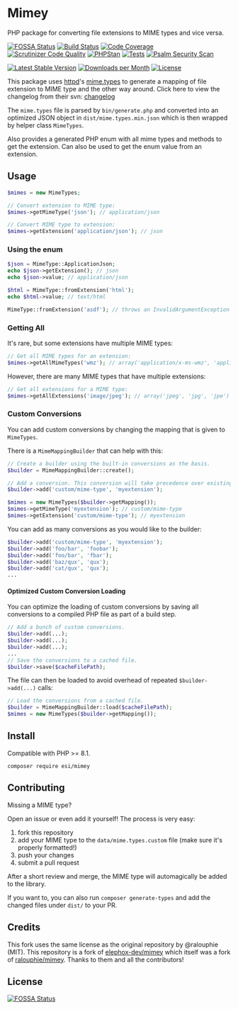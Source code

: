 Mimey
=====

PHP package for converting file extensions to MIME types and vice versa.

[![FOSSA Status](https://app.fossa.com/api/projects/git%2Bgithub.com%2Fericsizemore%2Fmimey.svg?type=shield)](https://app.fossa.com/projects/git%2Bgithub.com%2Fericsizemore%2Fmimey?ref=badge_shield)
[![Build Status](https://scrutinizer-ci.com/g/ericsizemore/mimey/badges/build.png?b=develop)](https://scrutinizer-ci.com/g/ericsizemore/mimey/build-status/develop)
[![Code Coverage](https://scrutinizer-ci.com/g/ericsizemore/mimey/badges/coverage.png?b=develop)](https://scrutinizer-ci.com/g/ericsizemore/mimey/?branch=develop)
[![Scrutinizer Code Quality](https://scrutinizer-ci.com/g/ericsizemore/mimey/badges/quality-score.png?b=develop)](https://scrutinizer-ci.com/g/ericsizemore/mimey/?branch=develop)
[![PHPStan](https://github.com/ericsizemore/mimey/actions/workflows/ci.yml/badge.svg)](https://github.com/ericsizemore/mimey/actions/workflows/ci.yml)
[![Tests](https://github.com/ericsizemore/mimey/actions/workflows/tests.yml/badge.svg)](https://github.com/ericsizemore/mimey/actions/workflows/tests.yml)
[![Psalm Security Scan](https://github.com/ericsizemore/mimey/actions/workflows/psalm.yml/badge.svg)](https://github.com/ericsizemore/mimey/actions/workflows/psalm.yml)

[![Latest Stable Version](https://img.shields.io/packagist/v/esi/mimey.svg)](https://packagist.org/packages/esi/mimey)
[![Downloads per Month](https://img.shields.io/packagist/dm/esi/mimey.svg)](https://packagist.org/packages/esi/mimey)
[![License](https://img.shields.io/packagist/l/esi/mimey.svg)](https://packagist.org/packages/esi/mimey)

This package uses [httpd]'s [mime.types] to generate a mapping of file extension to MIME type and the other way around. Click here to view the changelog from their svn: [changelog]

The `mime.types` file is parsed by `bin/generate.php` and converted into an optimized JSON object in `dist/mime.types.min.json`
which is then wrapped by helper class `MimeTypes`.

Also provides a generated PHP enum with all mime types and methods to get the extension.
Can also be used to get the enum value from an extension.

[httpd]: https://httpd.apache.org/docs/current/programs/httpd.html
[mime.types]: https://svn.apache.org/repos/asf/httpd/httpd/trunk/docs/conf/mime.types
[changelog]: https://svn.apache.org/viewvc/httpd/httpd/trunk/docs/conf/mime.types?view=log

## Usage

```php
$mimes = new MimeTypes;

// Convert extension to MIME type:
$mimes->getMimeType('json'); // application/json

// Convert MIME type to extension:
$mimes->getExtension('application/json'); // json
```

### Using the enum

```php
$json = MimeType::ApplicationJson;
echo $json->getExtension(); // json
echo $json->value; // application/json

$html = MimeType::fromExtension('html');
echo $html->value; // text/html

MimeType::fromExtension('asdf'); // throws an InvalidArgumentException if the extension cannot be found
```

### Getting All

It's rare, but some extensions have multiple MIME types:

```php
// Get all MIME types for an extension:
$mimes->getAllMimeTypes('wmz'); // array('application/x-ms-wmz', 'application/x-msmetafile')
```

However, there are many MIME types that have multiple extensions:

```php
// Get all extensions for a MIME type:
$mimes->getAllExtensions('image/jpeg'); // array('jpeg', 'jpg', 'jpe')
```

### Custom Conversions

You can add custom conversions by changing the mapping that is given to `MimeTypes`.

There is a `MimeMappingBuilder` that can help with this:

```php
// Create a builder using the built-in conversions as the basis.
$builder = MimeMappingBuilder::create();

// Add a conversion. This conversion will take precedence over existing ones.
$builder->add('custom/mime-type', 'myextension');

$mimes = new MimeTypes($builder->getMapping());
$mimes->getMimeType('myextension'); // custom/mime-type
$mimes->getExtension('custom/mime-type'); // myextension
```

You can add as many conversions as you would like to the builder:

```php
$builder->add('custom/mime-type', 'myextension');
$builder->add('foo/bar', 'foobar');
$builder->add('foo/bar', 'fbar');
$builder->add('baz/qux', 'qux');
$builder->add('cat/qux', 'qux');
...
```

#### Optimized Custom Conversion Loading

You can optimize the loading of custom conversions by saving all conversions to a compiled PHP file as part of a build step.

```php
// Add a bunch of custom conversions.
$builder->add(...);
$builder->add(...);
$builder->add(...);
...
// Save the conversions to a cached file.
$builder->save($cacheFilePath);
```

The file can then be loaded to avoid overhead of repeated `$builder->add(...)` calls:

```php
// Load the conversions from a cached file.
$builder = MimeMappingBuilder::load($cacheFilePath);
$mimes = new MimeTypes($builder->getMapping());
```

## Install

Compatible with PHP >= 8.1.

```
composer require esi/mimey
```

## Contributing

Missing a MIME type?

Open an issue or even add it yourself! The process is very easy:

1. fork this repository
2. add your MIME type to the `data/mime.types.custom` file (make sure it's properly formatted!)
3. push your changes
4. submit a pull request

After a short review and merge, the MIME type will automagically be added to the library.

If you want to, you can also run `composer generate-types` and add the changed files under `dist/` to your PR.

## Credits

This fork uses the same license as the original repository by @ralouphie (MIT).
This repository is a fork of [elephox-dev/mimey](https://github.com/elephox-dev/mimey) which itself was a fork of [ralouphie/mimey](https://github.com/ralouphie/mimey).
Thanks to them and all the contributors!


## License
[![FOSSA Status](https://app.fossa.com/api/projects/git%2Bgithub.com%2Fericsizemore%2Fmimey.svg?type=large)](https://app.fossa.com/projects/git%2Bgithub.com%2Fericsizemore%2Fmimey?ref=badge_large)
